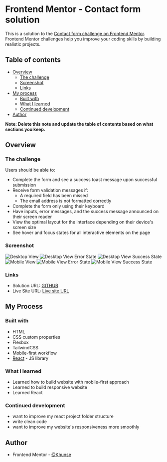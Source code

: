 # Frontend Mentor - Contact form solution

This is a solution to the [Contact form challenge on Frontend Mentor](https://www.frontendmentor.io/challenges/contact-form--G-hYlqKJj). Frontend Mentor challenges help you improve your coding skills by building realistic projects. 

## Table of contents

- [Overview](#overview)
  - [The challenge](#the-challenge)
  - [Screenshot](#screenshot)
  - [Links](#links)
- [My process](#my-process)
  - [Built with](#built-with)
  - [What I learned](#what-i-learned)
  - [Continued development](#continued-development)
- [Author](#author)

**Note: Delete this note and update the table of contents based on what sections you keep.**

## Overview

### The challenge

Users should be able to:

- Complete the form and see a success toast message upon successful submission
- Receive form validation messages if:
  - A required field has been missed
  - The email address is not formatted correctly
- Complete the form only using their keyboard
- Have inputs, error messages, and the success message announced on their screen reader
- View the optimal layout for the interface depending on their device's screen size
- See hover and focus states for all interactive elements on the page

### Screenshot

![Desktop View](./public/screenshot/desktop-view.jpg)
![Desktop View Error State](./public/screenshot/desktop-view-error_state.jpg)
![Desktop View Success State](./public/screenshot/desktop-view-success_state.jpg)
![Mobile View](./public/screenshot/mobile-view.jpg)
![Mobile View Error State](./public/screenshot/mobile-view-error_state.jpg)
![Mobile View Success State](./public/screenshot/mobile-view-success_state.jpg)


### Links

- Solution URL: [GITHUB](https://github.com/Khunse/contactForm)
- Live Site URL: [Live site URL](https://khunse.github.io/contactForm/)

## My Process
### Built with

- HTML
- CSS custom properties
- Flexbox
- TailwindCSS
- Mobile-first workflow
- [React](https://reactjs.org/) - JS library


### What I learned

- Learned how to build website with mobile-first approach
- Learned to build responsive website
- Learned React

### Continued development

- want to improve my react project folder structure
- write clean code
- want to improve my website's responsiveness more smoothly

## Author

- Frontend Mentor - [@Khunse](https://www.frontendmentor.io/profile/Khunse)


